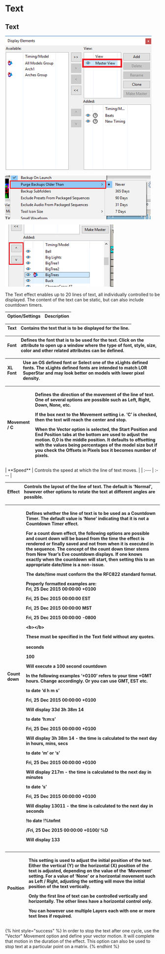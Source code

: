# Text

## Text

![Icon](../../.gitbook/assets/image%20%28208%29.png)

![Sequencer Grid](../../.gitbook/assets/image%20%28166%29.png)

![](../../.gitbook/assets/image%20%28241%29.png)

The Text effect enables up to 20 lines of text, all individually controlled to be displayed. The content of the text can be static, but can also include countdown timers.

| Option/Settings | Description |
| :--- | :--- |


| **Text** | Contains the text that is to be displayed for the line. |
| :--- | :--- |


| **Font** | Defines the font that is to be used for the text. Click on the attribute to open up a window where the type of font, style, size, color and other related attributes can be defined. |
| :--- | :--- |


| **XL Font** | Use an OS defined font or Select one of the xLights defined fonts. The xLights defined fonts are intended to match LOR SuperStar and may look better on models with lower pixel density. |
| :--- | :--- |


<table>
  <thead>
    <tr>
      <th style="text-align:left"><b>Movement / C</b>
      </th>
      <th style="text-align:left">
        <p>Defines the direction of the movement of the line of text. One of several
          options are possible such as Left, Right, Down, None, etc.</p>
        <p>If the box next to the Movement setting i.e. &#x2018;C&#x2019; is checked,
          then the text will reach the center and stop.</p>
        <p>When the Vector option is selected, the Start Position and End Position
          tabs at the bottom are used to adjust the motion. 0,0 is the middle position.
          It defaults to offsetting with the values being percentages of the model
          size but if you check the Offsets in Pixels box it becomes number of pixels.</p>
      </th>
    </tr>
  </thead>
  <tbody></tbody>
</table>| **Speed** | Controls the speed at which the line of text moves. |
| :--- | :--- |


| **Effect** | Controls the layout of the line of text. The default is ‘Normal’, however other options to rotate the text at different angles are possible. |
| :--- | :--- |


<table>
  <thead>
    <tr>
      <th style="text-align:left"><b>Count down</b>
      </th>
      <th style="text-align:left">
        <p>Defines whether the line of text is to be used as a Countdown Timer. The
          default value is &#x2018;None&#x2019; indicating that it is not a Countdown
          Timer effect.</p>
        <p>For a count down effect, the following options are possible and count
          down will be based from the time the effect is rendered or finally saved
          and not from when it is executed in the sequence. The concept of the count
          down timer stems from New Year&#x2019;s Eve countdown displays. If one
          knows exactly when the countdown will start, then setting this to an appropriate
          date/time is a non-issue.
          <br />
        </p>
        <p>The date/time must conform the the RFC822 standard format.</p>
        <p>Properly formatted examples are:
          <br />Fri, 25 Dec 2015 00:00:00 +0100</p>
        <p>Fri, 25 Dec 2015 00:00:00 EST</p>
        <p>Fri, 25 Dec 2015 00:00:00 MST</p>
        <p>Fri, 25 Dec 2015 00:00:00 -0800</p>
        <p>&lt;b&gt;&lt;/b&gt;</p>
        <p>These must be specified in the Text field without any quotes.
          <br />
          <br />seconds</p>
        <p>100</p>
        <p>Will execute a 100 second countdown
          <br />
        </p>
        <p>In the following examples &#x2018;+0100&#x2019; refers to your time +GMT
          hours. Change accordingly. Or you can use GMT, EST etc.</p>
        <p>to date &#x2018;d h m s&#x2019;</p>
        <p>Fri, 25 Dec 2015 00:00:00 +0100</p>
        <p>Will display 33d 3h 38m 14</p>
        <p>to date &#x2018;h:m:s&#x2019;</p>
        <p>Fri, 25 Dec 2015 00:00:00 +0100</p>
        <p>Will display 3h 38m 14 - the time is calculated to the next day in hours,
          mins, secs</p>
        <p>to date &#x2018;m&#x2019; or &#x2018;s&#x2019;</p>
        <p>Fri, 25 Dec 2015 00:00:00 +0100</p>
        <p>Will display 217m - the time is calculated to the next day in minutes</p>
        <p>to date &#x2018;s&#x2019;</p>
        <p>Fri, 25 Dec 2015 00:00:00 +0100</p>
        <p>Will display 13011 - the time is calculated to the next day in seconds</p>
        <p>!to date !%tofmt</p>
        <p>/Fri, 25 Dec 2015 00:00:00 +0100/ %D</p>
        <p>Will display 133
          <br />
        </p>
      </th>
    </tr>
  </thead>
  <tbody></tbody>
</table><table>
  <thead>
    <tr>
      <th style="text-align:left"><b>Position</b>
      </th>
      <th style="text-align:left">
        <p>This setting is used to adjust the initial position of the text. Either
          the vertical (Y) or the horizontal (X) position of the text is adjusted,
          depending on the value of the &#x2018;Movement&#x2019; setting. For a value
          of &#x2018;None&#x2019; or a horizontal movement such as Left / Right,
          adjusting the setting will move the initial position of the text vertically.
          <br
          />
        </p>
        <p>Only the first line of text can be controlled vertically and horizontally.
          The other lines have a horizontal control only.
          <br />
        </p>
        <p>You can however use multiple Layers each with one or more text lines if
          required.</p>
      </th>
    </tr>
  </thead>
  <tbody></tbody>
</table>{% hint style="success" %}
In order to stop the text after one cycle, use the "Vector" Movement option and define your vector motion. It will complete that motion in the duration of the effect. This option can also be used to stop text at a particular point on a matrix.
{% endhint %}

